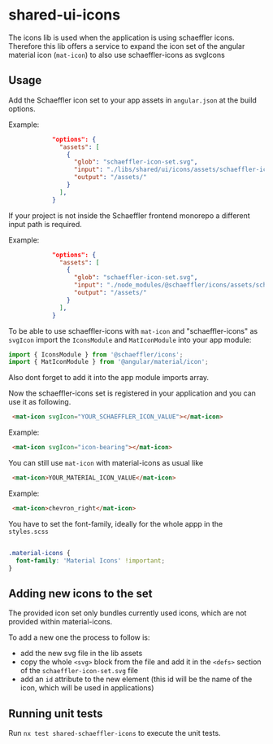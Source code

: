 # shared-ui-icons

The icons lib is used when the application is using schaeffler icons.
Therefore this lib offers a service to expand the icon set of the angular material icon (`mat-icon`)
to also use schaeffler-icons as svgIcons

## Usage

Add the Schaeffler icon set to your app assets in `angular.json` at the build options.

Example:
```json
            "options": {
              "assets": [
                {
                  "glob": "schaeffler-icon-set.svg",
                  "input": "./libs/shared/ui/icons/assets/schaeffler-icons",
                  "output": "/assets/"
                }
              ],
            }
```

If your project is not inside the Schaeffler frontend monorepo a different input path is required.

Example:
```json
            "options": {
              "assets": [
                {
                  "glob": "schaeffler-icon-set.svg",
                  "input": "./node_modules/@schaeffler/icons/assets/schaeffler-icons",
                  "output": "/assets/"
                }
              ],
            }
```

To be able to use schaeffler-icons with `mat-icon` and "schaeffler-icons" as `svgIcon` import the `IconsModule` and `MatIconModule`
into your app module:

```typescript
import { IconsModule } from '@schaeffler/icons';
import { MatIconModule } from '@angular/material/icon';
```

Also dont forget to add it into the app module imports array.

Now the schaeffler-icons set is registered in your application and you can use it as following.

```html
 <mat-icon svgIcon="YOUR_SCHAEFFLER_ICON_VALUE"></mat-icon>
```

Example:
```html
 <mat-icon svgIcon="icon-bearing"></mat-icon> 
```

You can still use `mat-icon` with material-icons as usual like

```html
 <mat-icon>YOUR_MATERIAL_ICON_VALUE</mat-icon>
```

Example:
```html
 <mat-icon>chevron_right</mat-icon>
```

You have to set the font-family, ideally for the whole appp in the `styles.scss`

```scss

.material-icons {
  font-family: 'Material Icons' !important;
}
```

## Adding new icons to the set

The provided icon set only bundles currently used icons, which are not provided within material-icons.

To add a new one the process to follow is:
- add the new svg file in the lib assets
- copy the whole `<svg>` block from the file and add it in the `<defs>` section of the `schaeffler-icon-set.svg` file
- add an `id` attribute to the new element (this id will be the name of the icon, which will be used in applications)

## Running unit tests

Run `nx test shared-schaeffler-icons` to execute the unit tests.